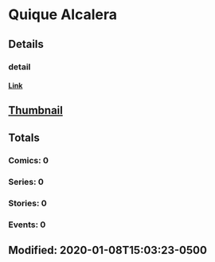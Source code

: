 # Quique  Alcalera 
## Details
### detail
#### [Link](http://marvel.com/comics/creators/14003/quique_alcalera?utm_campaign=apiRef&utm_source=225578a89fc76f3d20fbffda5d17a88d)
## [Thumbnail](http://i.annihil.us/u/prod/marvel/i/mg/b/40/image_not_available.jpg)
## Totals
### Comics: 0
### Series: 0
### Stories: 0
### Events: 0
## Modified: 2020-01-08T15:03:23-0500